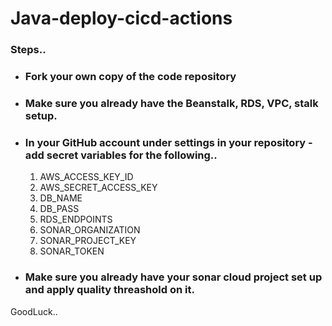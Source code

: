 # Java-deploy-cicd-actions

### Steps..
* ### Fork your own copy of the code repository
* ### Make sure you already have the Beanstalk, RDS, VPC, stalk setup.
* ### In your GitHub account under settings in your repository - add secret variables for the following..
  1. AWS_ACCESS_KEY_ID
  2. AWS_SECRET_ACCESS_KEY
  3. DB_NAME
  4. DB_PASS
  5. RDS_ENDPOINTS
  6. SONAR_ORGANIZATION
  7. SONAR_PROJECT_KEY
  8. SONAR_TOKEN

* ### Make sure you already have your sonar cloud project set up and apply quality threashold on it.


GoodLuck..

